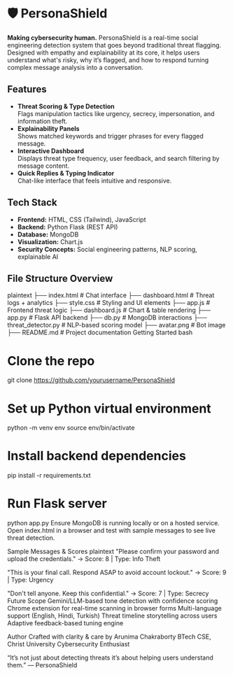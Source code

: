 # 🛡️ PersonaShield
**Making cybersecurity human.**
PersonaShield is a real-time social engineering detection system that goes beyond traditional threat flagging. Designed with empathy and explainability at its core, it helps users understand what's risky, why it’s flagged, and how to respond turning complex message analysis into a conversation.
##  Features
- **Threat Scoring & Type Detection**  
  Flags manipulation tactics like urgency, secrecy, impersonation, and information theft.
- **Explainability Panels**  
  Shows matched keywords and trigger phrases for every flagged message.
- **Interactive Dashboard**  
  Displays threat type frequency, user feedback, and search filtering by message content.
- **Quick Replies & Typing Indicator**  
  Chat-like interface that feels intuitive and responsive.
##  Tech Stack

- **Frontend:** HTML, CSS (Tailwind), JavaScript  
- **Backend:** Python Flask (REST API)  
- **Database:** MongoDB  
- **Visualization:** Chart.js  
- **Security Concepts:** Social engineering patterns, NLP scoring, explainable AI
##  File Structure Overview

plaintext
├── index.html               # Chat interface
├── dashboard.html           # Threat logs + analytics
├── style.css                # Styling and UI elements
├── app.js                   # Frontend threat logic
├── dashboard.js             # Chart & table rendering
├── app.py                   # Flask API backend
├── db.py                    # MongoDB interactions
├── threat_detector.py       # NLP-based scoring model
├── avatar.png               # Bot image
├── README.md                # Project documentation
Getting Started
bash
# Clone the repo
git clone https://github.com/yourusername/PersonaShield

# Set up Python virtual environment
python -m venv env
source env/bin/activate

# Install backend dependencies
pip install -r requirements.txt

# Run Flask server
python app.py
Ensure MongoDB is running locally or on a hosted service. Open index.html in a browser and test with sample messages to see live threat detection.

Sample Messages & Scores
plaintext
"Please confirm your password and upload the credentials."
→ Score: 8 | Type: Info Theft

"This is your final call. Respond ASAP to avoid account lockout."
→ Score: 9 | Type: Urgency

"Don't tell anyone. Keep this confidential."
→ Score: 7 | Type: Secrecy
Future Scope
Gemini/LLM-based tone detection with confidence scoring
Chrome extension for real-time scanning in browser forms
Multi-language support (English, Hindi, Turkish)
Threat timeline storytelling across users
Adaptive feedback-based tuning engine

Author
Crafted with clarity & care by Arunima Chakraborty  BTech CSE, Christ University Cybersecurity Enthusiast

“It’s not just about detecting threats it’s about helping users understand them.” — PersonaShield
